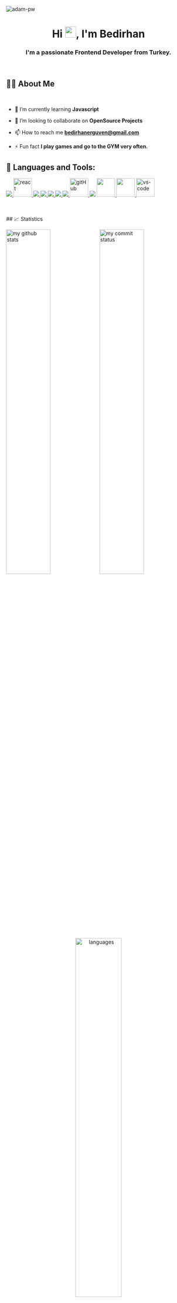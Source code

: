 <p><img align="center" border-radius="15px" src="https://github.com/Adam-pw/Adam-pw/blob/main/animation_500_kxa883sd.gif" alt="adam-pw" /></p>

<h1 align="center">Hi <img src="https://raw.githubusercontent.com/MartinHeinz/MartinHeinz/master/wave.gif" width="30px">, I'm Bedirhan</h1>
<h3 align="center">I'm a passionate Frontend Developer from Turkey.</h3><br>


## 🙋‍♂️ About Me
<br>



- 🌱 I’m currently learning **Javascript**

- 👯 I’m looking to collaborate on **OpenSource Projects**

- 📫 How to reach me **bedirhanerguven@gmail.com**

- ⚡ Fun fact **I play games and go to the GYM very often.**

## 🚀 Languages and Tools:

<p align="left"> 
    <a href="https://www.python.org" target="_blank"> <img src="https://img.icons8.com/color/48/000000/python.png"/> </a> 
    <a href="#" target="_blank"> <img src="https://cdn.icon-icons.com/icons2/2415/PNG/512/react_original_wordmark_logo_icon_146375.png" alt="react" width="50"/> </a> 
    <a href="https://developer.mozilla.org/en-US/docs/Web/JavaScript" target="_blank"> <img src="https://img.icons8.com/color/48/000000/javascript.png"/> </a> 
    <a href="https://www.w3.org/html/" target="_blank"> <img src="https://img.icons8.com/color/48/000000/html-5.png"/> </a> 
    <a href="https://www.w3schools.com/css/" target="_blank"> <img src="https://img.icons8.com/color/48/000000/css3.png"/> </a> 
    <a href="https://getbootstrap.com" target="_blank"> <img src="https://img.icons8.com/color/48/000000/bootstrap.png"/> </a> 
    <a href="https://git-scm.com/" target="_blank"> <img src="https://img.icons8.com/color/48/000000/git.png"/> </a> 
    <a href="#" target="_blank"> <img src="https://user-images.githubusercontent.com/94930605/160834121-9010f1e6-3725-4c4e-8977-856e1682e0d4.png" alt="gitHub" height="50"/> </a> 
    <a href="https://sqlitebrowser.org/" target="_blank"><img src="https://www.vectorlogo.zone/logos/sqlite/sqlite-ar21.svg"></a>
    <a href="#" target="_blank"> <img src="https://user-images.githubusercontent.com/94930605/160258720-2a39e2f4-cb61-4b1a-9303-db050ffaa003.png" height="50"/> </a> 
    <a href="#" target="_blank"> <img src="https://img.shields.io/badge/jira-1e90ff.svg?&style=for-the-badge&logo=jira&logoColor=white" height="50"/> </a>
    <a href="#" target="_blank"> <img src="https://www.pngitem.com/pimgs/m/80-800968_vscode-visual-studio-logo-png-transparent-png.png" alt="vs-code" height="50"/> </a>

</p>



<br/>
<br/>
## 📈 Statistics
<p align="left">
<img src="https://github-readme-stats.vercel.app/api?username=bedirhanerguven10&theme=great-gatsby&show_icons=true" alt="my github stats" width="49%"/>&nbsp;
<img src="https://github-readme-streak-stats.herokuapp.com/?user=bedirhanerguven10&theme=great-gatsby&show_icons=true" alt="my commit status" width="49%" /> </p>
<p align="center"> <img src="https://github-readme-stats.vercel.app/api/top-langs/?username=bedirhanerguven10&theme=great-gatsby&layout=compact" alt="languages" width="50%" > </p>
<br/>
<br/>

## Connect with me:
<p align="left">

<a href = "https://www.linkedin.com/in/bedirhan-erg%C3%BCven-283682149/"><img src="https://img.icons8.com/fluent/48/000000/linkedin.png"/></a>


</p>

